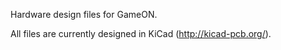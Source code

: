 Hardware design files for GameON.

All files are currently designed in KiCad (http://kicad-pcb.org/).